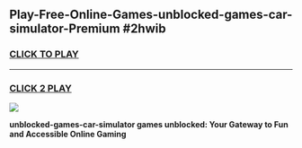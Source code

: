 
## Play-Free-Online-Games-unblocked-games-car-simulator-Premium #2hwib
<h3>
<a href="https://premium.freeplayer.one?title=unblocked-games-car-simulator&ref=8M">CLICK TO PLAY</a></h3>
<hr>

<h3>
<a href="https://premium.freeplayer.one?title=unblocked-games-car-simulator&ref=8M">CLICK 2 PLAY</a>
  
</h3>

<a href="https://premium.freeplayer.one?title=unblocked-games-car-simulator&ref=8M"><img src="https://clearcache.store/games.png"></a>


**unblocked-games-car-simulator games unblocked: Your Gateway to Fun and Accessible Online Gaming**
